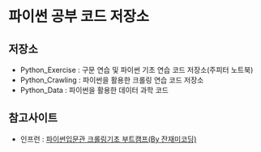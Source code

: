 # 파이썬 공부 코드 저장소

## 저장소
- Python_Exercise : 구문 연습 및 파이썬 기초 연습 코드 저장소(주피터 노트북)
- Python_Crawling : 파이썬을 활용한 크롤링 연습 코드 저장소
- Python_Data : 파이썬을 활용한 데이터 과학 코드 

## 참고사이트

  - 인프런 : [파이썬입문관 크롤링기초 부트캠프(By 잔재미코딩)](https://www.inflearn.com/course/python-crawling-basic)
